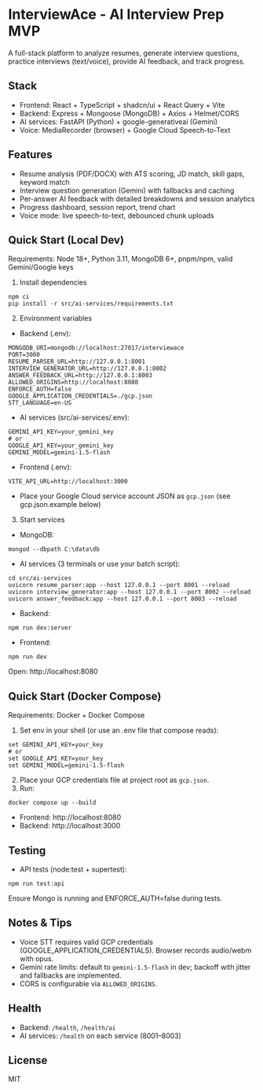 # InterviewAce - AI Interview Prep MVP

A full-stack platform to analyze resumes, generate interview questions, practice interviews (text/voice), provide AI feedback, and track progress.

## Stack
- Frontend: React + TypeScript + shadcn/ui + React Query + Vite
- Backend: Express + Mongoose (MongoDB) + Axios + Helmet/CORS
- AI services: FastAPI (Python) + google-generativeai (Gemini)
- Voice: MediaRecorder (browser) + Google Cloud Speech-to-Text

## Features
- Resume analysis (PDF/DOCX) with ATS scoring, JD match, skill gaps, keyword match
- Interview question generation (Gemini) with fallbacks and caching
- Per-answer AI feedback with detailed breakdowns and session analytics
- Progress dashboard, session report, trend chart
- Voice mode: live speech-to-text, debounced chunk uploads

## Quick Start (Local Dev)
Requirements: Node 18+, Python 3.11, MongoDB 6+, pnpm/npm, valid Gemini/Google keys

1) Install dependencies
```
npm ci
pip install -r src/ai-services/requirements.txt
```

2) Environment variables
- Backend (.env):
```
MONGODB_URI=mongodb://localhost:27017/interviewace
PORT=3000
RESUME_PARSER_URL=http://127.0.0.1:8001
INTERVIEW_GENERATOR_URL=http://127.0.0.1:8002
ANSWER_FEEDBACK_URL=http://127.0.0.1:8003
ALLOWED_ORIGINS=http://localhost:8080
ENFORCE_AUTH=false
GOOGLE_APPLICATION_CREDENTIALS=./gcp.json
STT_LANGUAGE=en-US
```
- AI services (src/ai-services/.env):
```
GEMINI_API_KEY=your_gemini_key
# or
GOOGLE_API_KEY=your_gemini_key
GEMINI_MODEL=gemini-1.5-flash
```
- Frontend (.env):
```
VITE_API_URL=http://localhost:3000
```
- Place your Google Cloud service account JSON as `gcp.json` (see gcp.json.example below)

3) Start services
- MongoDB:
```
mongod --dbpath C:\data\db
```
- AI services (3 terminals or use your batch script):
```
cd src/ai-services
uvicorn resume_parser:app --host 127.0.0.1 --port 8001 --reload
uvicorn interview_generator:app --host 127.0.0.1 --port 8002 --reload
uvicorn answer_feedback:app --host 127.0.0.1 --port 8003 --reload
```
- Backend:
```
npm run dev:server
```
- Frontend:
```
npm run dev
```
Open: http://localhost:8080

## Quick Start (Docker Compose)
Requirements: Docker + Docker Compose

1) Set env in your shell (or use an .env file that compose reads):
```
set GEMINI_API_KEY=your_key
# or
set GOOGLE_API_KEY=your_key
set GEMINI_MODEL=gemini-1.5-flash
```
2) Place your GCP credentials file at project root as `gcp.json`.
3) Run:
```
docker compose up --build
```
- Frontend: http://localhost:8080
- Backend: http://localhost:3000

## Testing
- API tests (node:test + supertest):
```
npm run test:api
```
Ensure Mongo is running and ENFORCE_AUTH=false during tests.

## Notes & Tips
- Voice STT requires valid GCP credentials (GOOGLE_APPLICATION_CREDENTIALS). Browser records audio/webm with opus.
- Gemini rate limits: default to `gemini-1.5-flash` in dev; backoff with jitter and fallbacks are implemented.
- CORS is configurable via `ALLOWED_ORIGINS`.

## Health
- Backend: `/health`, `/health/ai`
- AI services: `/health` on each service (8001–8003)

## License
MIT
